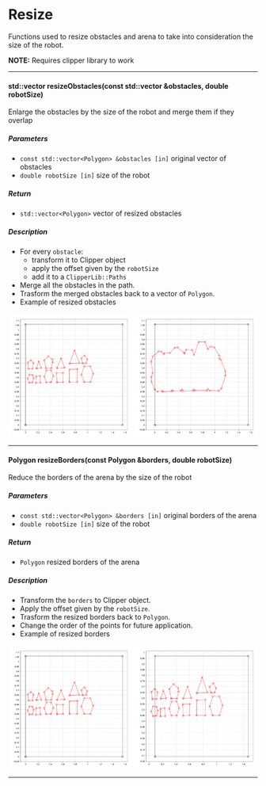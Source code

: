 # Resize

Functions used to resize obstacles and arena to take into consideration the size of the robot.

__NOTE:__ Requires clipper library to work 

---

#### std::vector<Polygon> resizeObstacles(const std::vector<Polygon> &obstacles, double robotSize)

Enlarge the obstacles by the size of the robot and merge them if they overlap

##### Parameters
* `const std::vector<Polygon> &obstacles [in]` original vector of obstacles
* `double robotSize [in]` size of the robot

##### Return
* `std::vector<Polygon>` vector of resized obstacles

##### Description
* For every `obstacle`:
    - transform it to Clipper object
    - apply the offset given by the `robotSize`
    - add it to a `ClipperLib::Paths`
* Merge all the obstacles in the path.
* Trasform the merged obstacles back to a vector of `Polygon`.
* Example of resized obstacles
<p float="left">
      <img src="./images/resize_original_arena_obstacles.png" width="250">
      <img src="./images/resize_obstacles.png" width="250">
<p!>

---

#### Polygon resizeBorders(const Polygon &borders, double robotSize)

Reduce the borders of the arena by the size of the robot

##### Parameters
* `const std::vector<Polygon> &borders [in]` original borders of the arena
* `double robotSize [in]` size of the robot

##### Return
* `Polygon` resized borders of the arena

##### Description
* Transform the `borders` to Clipper object.
* Apply the offset given by the `robotSize`.
* Trasform the resized borders back to `Polygon`.
* Change the order of the points for future application.
* Example of resized borders
<p float="left">
      <img src="./images/resize_original_arena_obstacles.png" width="250">
      <img src="./images/resize_arena.png" width="250">
<p!>

---